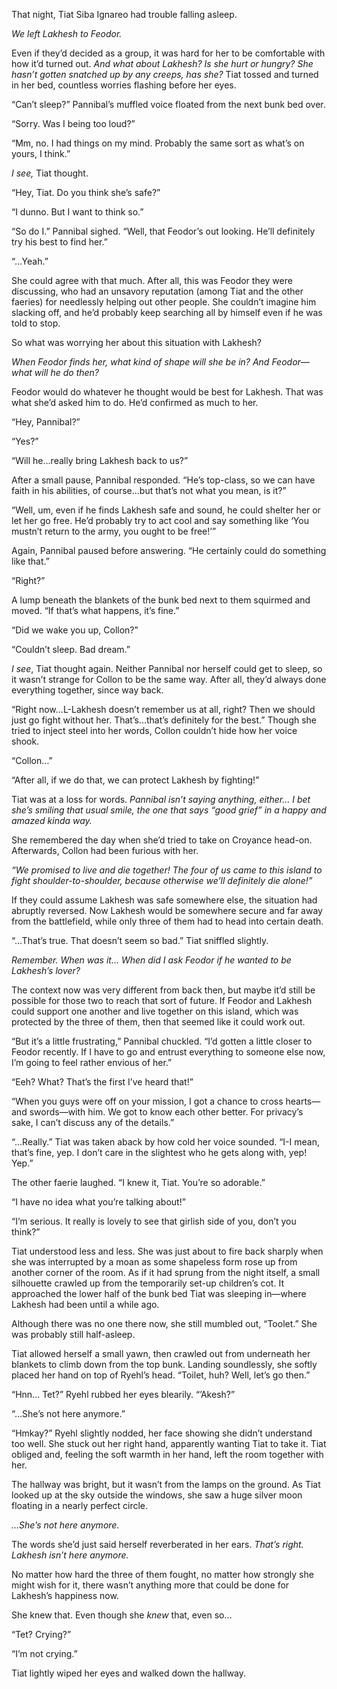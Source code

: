 That night, Tiat Siba Ignareo had trouble falling asleep.

<em>We left Lakhesh to Feodor.</em>

Even if they’d decided as a group, it was hard for her to be comfortable with how it’d turned out. <em>And what about Lakhesh? Is she hurt or hungry? She hasn’t gotten snatched up by any creeps, has she?</em> Tiat tossed and turned in her bed, countless worries flashing before her eyes.

“Can’t sleep?” Pannibal’s muffled voice floated from the next bunk bed over.

“Sorry. Was I being too loud?”

“Mm, no. I had things on my mind. Probably the same sort as what’s on yours, I think.”

<em>I see,</em> Tiat thought.

“Hey, Tiat. Do you think she’s safe?”

“I dunno. But I want to think so.”

“So do I.” Pannibal sighed. “Well, that Feodor’s out looking. He’ll definitely try his best to find her.”

“…Yeah.”

She could agree with that much. After all, this was Feodor they were discussing, who had an unsavory reputation (among Tiat and the other faeries) for needlessly helping out other people. She couldn’t imagine him slacking off, and he’d probably keep searching all by himself even if he was told to stop.

So what was worrying her about this situation with Lakhesh?

<em>When Feodor finds her, what kind of shape will she be in? And Feodor—what will he do then?</em>

Feodor would do whatever he thought would be best for Lakhesh. That was what she’d asked him to do. He’d confirmed as much to her.

“Hey, Pannibal?”

“Yes?”

“Will he…really bring Lakhesh back to us?”

After a small pause, Pannibal responded. “He’s top-class, so we can have faith in his abilities, of course…but that’s not what you mean, is it?”

“Well, um, even if he finds Lakhesh safe and sound, he could shelter her or let her go free. He’d probably try to act cool and say something like ‘You mustn’t return to the army, you ought to be free!’”

Again, Pannibal paused before answering. “He certainly could do something like that.”

“Right?”

A lump beneath the blankets of the bunk bed next to them squirmed and moved. “If that’s what happens, it’s fine.”

“Did we wake you up, Collon?”

“Couldn’t sleep. Bad dream.”

<em>I see</em>, Tiat thought again. Neither Pannibal nor herself could get to sleep, so it wasn’t strange for Collon to be the same way. After all, they’d always done everything together, since way back.

“Right now…L-Lakhesh doesn’t remember us at all, right? Then we should just go fight without her. That’s…that’s definitely for the best.” Though she tried to inject steel into her words, Collon couldn’t hide how her voice shook.

“Collon…”

“After all, if we do that, we can protect Lakhesh by fighting!”

Tiat was at a loss for words.<em> Pannibal isn’t saying anything, either… I bet she’s smiling that usual smile, the one that says “good grief” in a happy and amazed kinda way.</em>

She remembered the day when she’d tried to take on Croyance head-on. Afterwards, Collon had been furious with her.

<em>“We promised to live and die together! The four of us came to this island to fight shoulder-to-shoulder, because otherwise we’ll definitely die alone!”</em>

If they could assume Lakhesh was safe somewhere else, the situation had abruptly reversed. Now Lakhesh would be somewhere secure and far away from the battlefield, while only three of them had to head into certain death.

“…That’s true. That doesn’t seem so bad.” Tiat sniffled slightly.

<em>Remember. When was it… When did I ask Feodor if he wanted to be Lakhesh’s lover?</em>

The context now was very different from back then, but maybe it’d still be possible for those two to reach that sort of future. If Feodor and Lakhesh could support one another and live together on this island, which was protected by the three of them, then that seemed like it could work out.

“But it’s a little frustrating,” Pannibal chuckled. “I’d gotten a little closer to Feodor recently. If I have to go and entrust everything to someone else now, I’m going to feel rather envious of her.”

“Eeh? What? That’s the first I’ve heard that!”

“When you guys were off on your mission, I got a chance to cross hearts—and swords—with him. We got to know each other better. For privacy’s sake, I can’t discuss any of the details.”

“…Really.” Tiat was taken aback by how cold her voice sounded. “I-I mean, that’s fine, yep. I don’t care in the slightest who he gets along with, yep! Yep.”

The other faerie laughed. “I knew it, Tiat. You’re so adorable.”

“I have no idea what you’re talking about!”

“I’m serious. It really is lovely to see that girlish side of you, don’t you think?”

Tiat understood less and less. She was just about to fire back sharply when she was interrupted by a moan as some shapeless form rose up from another corner of the room. As if it had sprung from the night itself, a small silhouette crawled up from the temporarily set-up children’s cot. It approached the lower half of the bunk bed Tiat was sleeping in—where Lakhesh had been until a while ago.

Although there was no one there now, she still mumbled out, “Toolet.” She was probably still half-asleep.

Tiat allowed herself a small yawn, then crawled out from underneath her blankets to climb down from the top bunk. Landing soundlessly, she softly placed her hand on top of Ryehl’s head. “Toilet, huh? Well, let’s go then.”

“Hnn… Tet?” Ryehl rubbed her eyes blearily. “’Akesh?”

“…She’s not here anymore.”

“Hmkay?” Ryehl slightly nodded, her face showing she didn’t understand too well. She stuck out her right hand, apparently wanting Tiat to take it. Tiat obliged and, feeling the soft warmth in her hand, left the room together with her.

The hallway was bright, but it wasn’t from the lamps on the ground. As Tiat looked up at the sky outside the windows, she saw a huge silver moon floating in a nearly perfect circle.

<em>…She’s not here anymore.</em>

The words she’d just said herself reverberated in her ears. <em>That’s right. Lakhesh isn’t here anymore.</em>

No matter how hard the three of them fought, no matter how strongly she might wish for it, there wasn’t anything more that could be done for Lakhesh’s happiness now.

She knew that. Even though she <em>knew</em> that, even so…

“Tet? Crying?”

“I’m not crying.”

Tiat lightly wiped her eyes and walked down the hallway.
